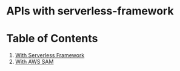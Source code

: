 # APIs with serverless-framework

# Table of Contents
1. [With Serverless Framework](./serverless-framework/README.md)
1. [With AWS SAM](./aws-sam/README.md)
